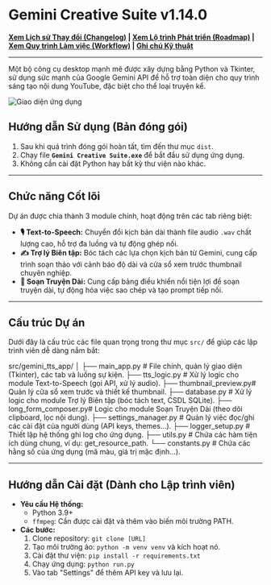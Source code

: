 # Gemini Creative Suite v1.14.0


**[Xem Lịch sử Thay đổi (Changelog)](CHANGELOG.md) | [Xem Lộ trình Phát triển (Roadmap)](ROADMAP.md) | [Xem Quy trình Làm việc (Workflow)](WORKFLOW.md) | [Ghi chú Kỹ thuật](TECHNICAL_NOTES.md)**

---

Một bộ công cụ desktop mạnh mẽ được xây dựng bằng Python và Tkinter, sử dụng sức mạnh của Google Gemini API để hỗ trợ toàn diện cho quy trình sáng tạo nội dung YouTube, đặc biệt cho thể loại truyện kể.

![Giao diện ứng dụng](https://i.imgur.com/image_5edff8.png)

## Hướng dẫn Sử dụng (Bản đóng gói)

1.  Sau khi quá trình đóng gói hoàn tất, tìm đến thư mục `dist`.
2.  Chạy file **`Gemini Creative Suite.exe`** để bắt đầu sử dụng ứng dụng.
3.  Không cần cài đặt Python hay bất kỳ thư viện nào khác.

---

## Chức năng Cốt lõi

Dự án được chia thành 3 module chính, hoạt động trên các tab riêng biệt:

* **🎙️ Text-to-Speech:** Chuyển đổi kịch bản dài thành file audio `.wav` chất lượng cao, hỗ trợ đa luồng và tự động ghép nối.
* **✍️ Trợ lý Biên tập:** Bóc tách các lựa chọn kịch bản từ Gemini, cung cấp trình soạn thảo với cảnh báo độ dài và cửa sổ xem trước thumbnail chuyên nghiệp.
* **📖 Soạn Truyện Dài:** Cung cấp bảng điều khiển nổi tiện lợi để soạn truyện dài, tự động hóa việc sao chép và tạo prompt tiếp nối.

---

## Cấu trúc Dự án

Dưới đây là cấu trúc các file quan trọng trong thư mục `src/` để giúp các lập trình viên dễ dàng nắm bắt:

src/gemini_tts_app/
│
├── main_app.py         # File chính, quản lý giao diện (Tkinter), các tab và luồng sự kiện.
├── tts_logic.py        # Xử lý logic cho module Text-to-Speech (gọi API, xử lý audio).
├── thumbnail_preview.py# Quản lý cửa sổ xem trước và thiết kế thumbnail.
├── database.py         # Xử lý logic cho module Trợ lý Biên tập (bóc tách text, CSDL SQLite).
├── long_form_composer.py# Logic cho module Soạn Truyện Dài (theo dõi clipboard, lọc nội dung).
├── settings_manager.py # Quản lý việc đọc/ghi các cài đặt của người dùng (API keys, themes...).
├── logger_setup.py     # Thiết lập hệ thống ghi log cho ứng dụng.
├── utils.py            # Chứa các hàm tiện ích dùng chung, ví dụ: get_resource_path.
└── constants.py        # Chứa các hằng số của ứng dụng (mã màu, giá trị mặc định...).

---

## Hướng dẫn Cài đặt (Dành cho Lập trình viên)

* **Yêu cầu Hệ thống:**
    * Python 3.9+
    * `ffmpeg`: Cần được cài đặt và thêm vào biến môi trường PATH.
* **Các bước:**
    1.  Clone repository: `git clone [URL]`
    2.  Tạo môi trường ảo: `python -m venv venv` và kích hoạt nó.
    3.  Cài đặt thư viện: `pip install -r requirements.txt`
    4.  Chạy ứng dụng: `python run.py`
    5.  Vào tab "Settings" để thêm API key và lưu lại.



